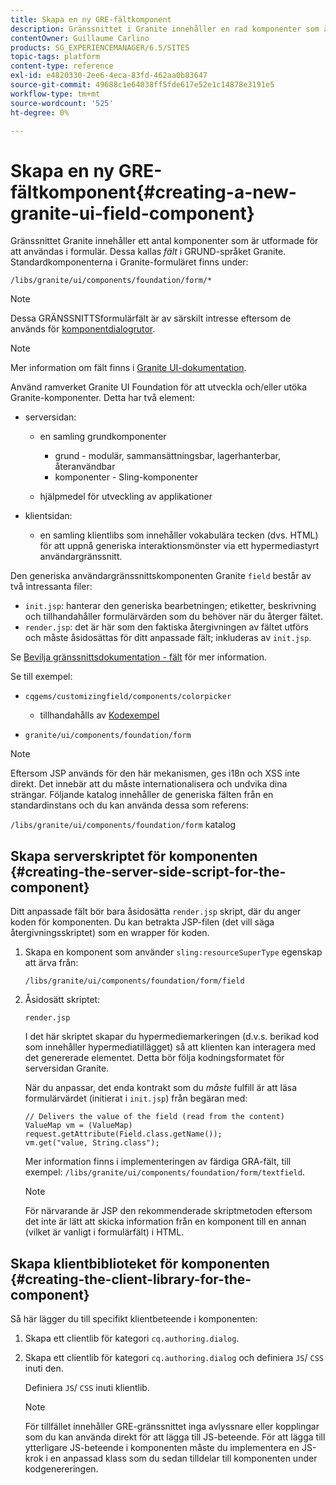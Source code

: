 ```yaml
---
title: Skapa en ny GRE-fältkomponent
description: Gränssnittet i Granite innehåller en rad komponenter som är utformade för att användas i formulär, så kallade fält
contentOwner: Guillaume Carlino
products: SG_EXPERIENCEMANAGER/6.5/SITES
topic-tags: platform
content-type: reference
exl-id: e4820330-2ee6-4eca-83fd-462aa0b83647
source-git-commit: 49688c1e64038ff5fde617e52e1c14878e3191e5
workflow-type: tm+mt
source-wordcount: '525'
ht-degree: 0%

---
```


# Skapa en ny GRE-fältkomponent{#creating-a-new-granite-ui-field-component}

Gränssnittet Granite innehåller ett antal komponenter som är utformade för att användas i formulär. Dessa kallas *fält* i GRUND-språket Granite. Standardkomponenterna i Granite-formuläret finns under:

`/libs/granite/ui/components/foundation/form/*`

>[!NOTE]
>
>Dessa GRÄNSSNITTSformulärfält är av särskilt intresse eftersom de används för [komponentdialogrutor](/help/sites-developing/developing-components.md).

>[!NOTE]
>
>Mer information om fält finns i [Granite UI-dokumentation](https://developer.adobe.com/experience-manager/reference-materials/6-5/granite-ui/api/jcr_root/libs/granite/ui/index.html).

Använd ramverket Granite UI Foundation för att utveckla och/eller utöka Granite-komponenter. Detta har två element:

* serversidan:

   * en samling grundkomponenter

      * grund - modulär, sammansättningsbar, lagerhanterbar, återanvändbar
      * komponenter - Sling-komponenter

   * hjälpmedel för utveckling av applikationer

* klientsidan:

   * en samling klientlibs som innehåller vokabulära tecken (dvs. HTML) för att uppnå generiska interaktionsmönster via ett hypermediastyrt användargränssnitt.

Den generiska användargränssnittskomponenten Granite `field` består av två intressanta filer:

* `init.jsp`: hanterar den generiska bearbetningen; etiketter, beskrivning och tillhandahåller formulärvärden som du behöver när du återger fältet.
* `render.jsp`: det är här som den faktiska återgivningen av fältet utförs och måste åsidosättas för ditt anpassade fält; inkluderas av `init.jsp`.

Se [Bevilja gränssnittsdokumentation - fält](https://developer.adobe.com/experience-manager/reference-materials/6-5/granite-ui/api/jcr_root/libs/granite/ui/components/foundation/form/field/index.html) för mer information.

Se till exempel:

* `cqgems/customizingfield/components/colorpicker`

   * tillhandahålls av [Kodexempel](/help/sites-developing/developing-components-samples.md#code-sample-how-to-customize-dialog-fields)

* `granite/ui/components/foundation/form`

>[!NOTE]
>
>Eftersom JSP används för den här mekanismen, ges i18n och XSS inte direkt. Det innebär att du måste internationalisera och undvika dina strängar. Följande katalog innehåller de generiska fälten från en standardinstans och du kan använda dessa som referens:
>
>`/libs/granite/ui/components/foundation/form` katalog

## Skapa serverskriptet för komponenten {#creating-the-server-side-script-for-the-component}

Ditt anpassade fält bör bara åsidosätta `render.jsp` skript, där du anger koden för komponenten. Du kan betrakta JSP-filen (det vill säga återgivningsskriptet) som en wrapper för koden.

1. Skapa en komponent som använder `sling:resourceSuperType` egenskap att ärva från:

   `/libs/granite/ui/components/foundation/form/field`

1. Åsidosätt skriptet:

   `render.jsp`

   I det här skriptet skapar du hypermediemarkeringen (d.v.s. berikad kod som innehåller hypermediatillägget) så att klienten kan interagera med det genererade elementet. Detta bör följa kodningsformatet för serversidan Granite.

   När du anpassar, det enda kontrakt som du *måste* fulfill är att läsa formulärvärdet (initierat i `init.jsp`) från begäran med:

   ```
   // Delivers the value of the field (read from the content)
   ValueMap vm = (ValueMap) request.getAttribute(Field.class.getName());
   vm.get("value, String.class");
   ```

   Mer information finns i implementeringen av färdiga GRA-fält, till exempel: `/libs/granite/ui/components/foundation/form/textfield`.

   >[!NOTE]
   >
   >För närvarande är JSP den rekommenderade skriptmetoden eftersom det inte är lätt att skicka information från en komponent till en annan (vilket är vanligt i formulärfält) i HTML.

## Skapa klientbiblioteket för komponenten {#creating-the-client-library-for-the-component}

Så här lägger du till specifikt klientbeteende i komponenten:

1. Skapa ett clientlib för kategori `cq.authoring.dialog`.
1. Skapa ett clientlib för kategori `cq.authoring.dialog` och definiera `JS`/ `CSS` inuti den.

   Definiera `JS`/ `CSS` inuti klientlib.

   >[!NOTE]
   >
   >För tillfället innehåller GRE-gränssnittet inga avlyssnare eller kopplingar som du kan använda direkt för att lägga till JS-beteende. För att lägga till ytterligare JS-beteende i komponenten måste du implementera en JS-krok i en anpassad klass som du sedan tilldelar till komponenten under kodgenereringen.
